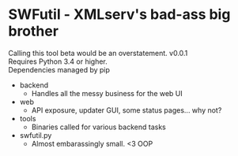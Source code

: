 # SWFutil - XMLserv's bad-ass big brother
Calling this tool beta would be an overstatement. v0.0.1  
Requires Python 3.4 or higher.  
Dependencies managed by pip

* backend
    * Handles all the messy business for the web UI
* web
    * API exposure, updater GUI, some status pages... why not?
* tools
    * Binaries called for various backend tasks
* swfutil.py
    * Almost embarassingly small. <3 OOP